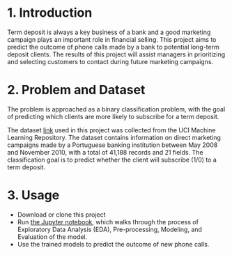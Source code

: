 
# 1.  Introduction

Term deposit is always a key business of a bank and a good marketing campaign plays an important role in financial selling. 
This project aims to predict the outcome of phone calls made by a bank to potential long-term deposit clients. The results of this project will assist managers in prioritizing and selecting customers to contact during future marketing campaigns.

# 2.  Problem and Dataset

The problem is approached as a binary classification problem, with the goal of predicting which clients are more likely to subscribe for a term deposit.

The dataset [link](https://archive.ics.uci.edu/ml/datasets/bank+marketing#) used in this project was collected from the UCI Machine Learning Repository. The dataset contains information on direct marketing campaigns made by a Portuguese banking institution between May 2008 and November 2010, with a total of 41,188 records and 21 fields. The classification goal is to predict whether the client will subscribe (1/0) to a term deposit.


# 3. Usage

- Download or clone this project
- Run [the Jupyter notebook](https://github.com/khanhvynguyen/Term_Deposit_Prediction_ML/blob/main/term_deposit_prediction.ipynb), which walks through the process of Exploratory Data Analysis (EDA), Pre-processing, Modeling, and Evaluation of the model.
- Use the trained models to predict the outcome of new phone calls.
